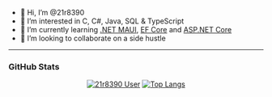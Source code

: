 - 👋 Hi, I’m @21r8390
- 👀 I’m interested in C, C#, Java, SQL & TypeScript
- 🌱 I’m currently learning [.NET MAUI](https://github.com/dotnet/maui), [EF Core](https://github.com/dotnet/efcore) and [ASP.NET Core](https://github.com/dotnet/aspnetcore)
- 💞️ I’m looking to collaborate on a side hustle

--- 

### GitHub Stats


<div align="center">

<a href="https://github.com/21r8390">
  
[![21r8390 User](https://github-readme-stats.vercel.app/api?username=21r8390&count_private=true&show_icons=true&theme=dracula)](https://github.com/21r8390/)
[![Top Langs](https://github-readme-stats.vercel.app/api/top-langs/?username=21r8390&langs_count=10&theme=dracula)](https://github.com/21r8390)
  
</a>

</div>







<!---
21r8390/21r8390 is a ✨ special ✨ repository because its `README.md` (this file) appears on your GitHub profile.
You can click the Preview link to take a look at your changes.
--->
